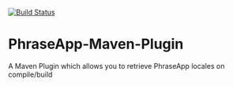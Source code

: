 [![Build Status](http://ci.articdive.cf/job/PhraseApp-Maven-Plugin/badge/icon)](http://ci.articdive.cf/job/PhraseApp-Maven-Plugin)
# PhraseApp-Maven-Plugin
A Maven Plugin which allows you to retrieve PhraseApp locales on compile/build
